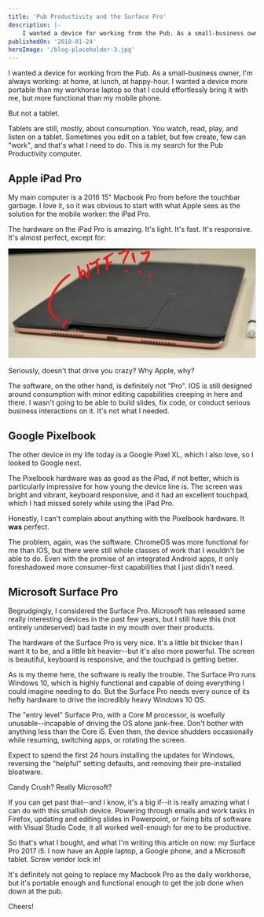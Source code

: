 ```yaml
---
title: 'Pub Productivity and the Surface Pro'
description: |-
    I wanted a device for working from the Pub. As a small-business owner, I'm always working: at home, at lunch, at happy-hour. I wanted a device more portable than my workhorse laptop so that I could effortlessly bring it with me, but more functional than my mobile phone.
publishedOn: '2018-01-24'
heroImage: '/blog-placeholder-3.jpg'
---
```


I wanted a device for working from the Pub. As a small-business owner, I'm always working: at home, at lunch, at happy-hour. I wanted a device more portable than my workhorse laptop so that I could effortlessly bring it with me, but more functional than my mobile phone.

But not a tablet.

Tablets are still, mostly, about consumption. You watch, read, play, and listen on a tablet. Sometimes you edit on a tablet, but few create, few can "work", and that's what I need to do. This is my search for the Pub Productivity computer.

## Apple iPad Pro
My main computer is a 2016 15" Macbook Pro from before the touchbar garbage. I love it, so it was obvious to start with what Apple sees as the solution for the mobile worker: the iPad Pro.

The hardware on the iPad Pro is amazing. It's light. It's fast. It's responsive. It's almost perfect, except for:

![Uneven keyboard cover on the iPad Pro](ipad-pro-cover.png)

Seriously, doesn't that drive you crazy? Why Apple, why?

The software, on the other hand, is definitely not "Pro". IOS is still designed around consumption with minor editing capabilities creeping in here and there. I wasn't going to be able to build slides, fix code, or conduct serious business interactions on it. It's not what I needed.

## Google Pixelbook
The other device in my life today is a Google Pixel XL, which I also love, so I looked to Google next.

The Pixelbook hardware was as good as the iPad, if not better, which is particularly impressive for how young the device line is. The screen was bright and vibrant, keyboard responsive, and it had an excellent touchpad, which I had missed sorely while using the iPad Pro.

Honestly, I can't complain about anything with the Pixelbook hardware. It **was** perfect.

The problem, again, was the software. ChromeOS was more functional for me than IOS, but there were still whole classes of work that I wouldn't be able to do. Even with the promise of an integrated Android apps, it only foreshadowed more consumer-first capabilities that I just didn't need.

## Microsoft Surface Pro
Begrudgingly, I considered the Surface Pro. Microsoft has released some really interesting devices in the past few years, but I still have this (not entirely undeserved) bad taste in my mouth over their products.

The hardware of the Surface Pro is very nice. It's a little bit thicker than I want it to be, and a little bit heavier--but it's also more powerful. The screen is beautiful, keyboard is responsive, and the touchpad is getting better.

As is my theme here, the software is really the trouble. The Surface Pro runs Windows 10, which is highly functional and capable of doing everything I could imagine needing to do. But the Surface Pro needs every ounce of its hefty hardware to drive the incredibly heavy Windows 10 OS.

The "entry level" Surface Pro, with a Core M processor, is woefully unusable--incapable of driving the OS alone jank-free. Don't bother with anything less than the Core i5. Even then, the device shudders occasionally while resuming, switching apps, or rotating the screen.

Expect to spend the first 24 hours installing the updates for Windows, reversing the "helpful" setting defaults, and removing their pre-installed bloatware.

Candy Crush? Really Microsoft?

If you can get past that--and I know, it's a big if--it is really amazing what I can do with this smallish device. Powering through emails and work tasks in Firefox, updating and editing slides in Powerpoint, or fixing bits of software with Visual Studio Code, it all worked well-enough for me to be productive.

So that's what I bought, and what I'm writing this article on now: my Surface Pro 2017 i5. I now have an Apple laptop, a Google phone, and a Microsoft tablet. Screw vendor lock in!

It's definitely not going to replace my Macbook Pro as the daily workhorse, but it's portable enough and functional enough to get the job done when down at the pub.

Cheers!

